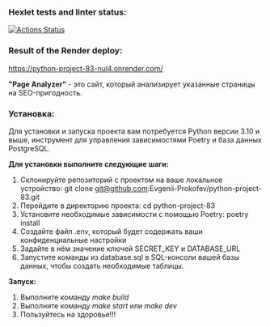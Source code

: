 ### Hexlet tests and linter status:
[![Actions Status](https://github.com/Evgenii-Prokofev/python-project-83/actions/workflows/hexlet-check.yml/badge.svg)](https://github.com/Evgenii-Prokofev/python-project-83/actions)
### Result of the Render deploy:
https://python-project-83-nul4.onrender.com/

**"Page Analyzer"** - это сайт, который анализирует указанные страницы на SEO-пригодность.

### Установка:
Для установки и запуска проекта вам потребуется Python версии 3.10 и выше, 
инструмент для управления зависимостями Poetry и база данных PostgreSQL.

**Для установки выполните следующие шаги:**

1. Склонируйте репозиторий с проектом на ваше локальное устройство: 
git clone git@github.com:Evgenii-Prokofev/python-project-83.git
2. Перейдите в директорию проекта: cd python-project-83
3. Установите необходимые зависимости с помощью Poetry: poetry install
4. Создайте файл .env, который будет содержать ваши конфиденциальные настройки
5. Задайте в нём значение ключей SECRET_KEY и DATABASE_URL
6. Запустите команды из database.sql в SQL-консоли вашей базы данных, 
чтобы создать необходимые таблицы.

**Запуск:**

1. Выполните команду *make build*
2. Выполните команду *make start* или *make dev*
3. Пользуйтесь на здоровье!!! 
